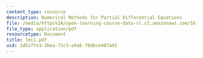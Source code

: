 ```yaml
---
content_type: resource
description: Numerical Methods for Partial Differential Equations
file: /media/https%3A/open-learning-course-data-rc.s3.amazonaws.com/16-920j-numerical-methods-for-partial-differential-equations-sma-5212-spring-2003/1db1ffe33bea72c3a9a6f0d6ce487a92_lec1.pdf
file_type: application/pdf
resourcetype: Document
title: lec1.pdf
uid: 1db1ffe3-3bea-72c3-a9a6-f0d6ce487a92
---
```

